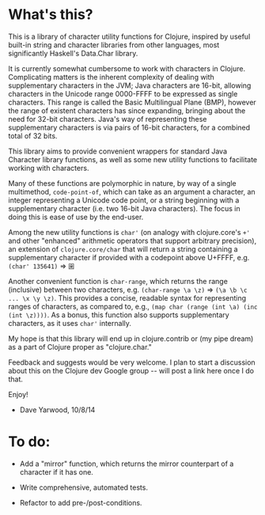 # What's this?

This is a library of character utility functions for Clojure, inspired by useful
built-in string and character libraries from other languages, most significantly 
Haskell's Data.Char library.

It is currently somewhat cumbersome to work with characters in Clojure. 
Complicating matters is the inherent complexity of dealing with supplementary 
characters in the JVM; Java characters are 16-bit, allowing characters in the 
Unicode range 0000-FFFF to be expressed as single characters. This range is 
called the Basic Multilingual Plane (BMP), however the range of existent 
characters has since expanding, bringing about the need for 32-bit characters. 
Java's way of representing these supplementary characters is via pairs of 16-bit 
characters, for a combined total of 32 bits. 

This library aims to provide convenient wrappers for standard Java Character 
library functions, as well as some new utility functions to facilitate working 
with characters.

Many of these functions are polymorphic in nature, by way of a single 
multimethod, `code-point-of`, which can take as an argument a character, an
integer representing a Unicode code point, or a string beginning with a 
supplementary character (i.e. two 16-bit Java characters). The focus in doing
this is ease of use by the end-user. 

Among the new utility functions is `char'` (on analogy with clojure.core's `+'`
and other "enhanced" arithmetic operators that support arbitrary precision), an
extension of `clojure.core/char` that will return a string containing a 
supplementary character if provided with a codepoint above U+FFFF, 
e.g. `(char' 135641)` => `𡇙` 

Another convenient function is `char-range`, which returns the range (inclusive)
between two characters, e.g. `(char-range \a \z)` => `(\a \b \c ... \x \y \z)`.
This provides a concise, readable syntax for representing ranges of characters,
as compared to, e.g., `(map char (range (int \a) (inc (int \z))))`. As a bonus,
this function also supports supplementary characters, as it uses `char'` 
internally.

My hope is that this library will end up in clojure.contrib or (my pipe dream)
as a part of Clojure proper as "clojure.char."

Feedback and suggests would be very welcome. I plan to start a discussion about
this on the Clojure dev Google group -- will post a link here once I do that.

Enjoy!

- Dave Yarwood, 10/8/14

# To do:

* Add a "mirror" function, which returns the mirror counterpart of a character
if it has one. 

* Write comprehensive, automated tests.

* Refactor to add pre-/post-conditions.
